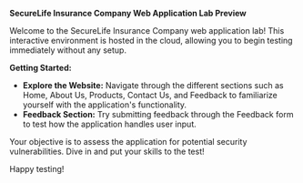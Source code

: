 **SecureLife Insurance Company Web Application Lab Preview**

Welcome to the SecureLife Insurance Company web application lab! This interactive environment is hosted in the cloud, allowing you to begin testing immediately without any setup.

**Getting Started:**
- **Explore the Website:** Navigate through the different sections such as Home, About Us, Products, Contact Us, and Feedback to familiarize yourself with the application's functionality.
- **Feedback Section:** Try submitting feedback through the Feedback form to test how the application handles user input.

Your objective is to assess the application for potential security vulnerabilities. Dive in and put your skills to the test!

Happy testing!